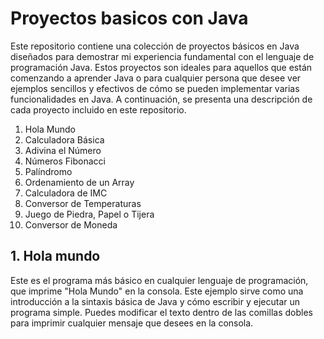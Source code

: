 # Proyectos basicos con Java

Este repositorio contiene una colección de proyectos básicos en Java diseñados para demostrar mi experiencia fundamental 
con el lenguaje de programación Java. Estos proyectos son ideales para aquellos que están comenzando a aprender Java o 
para cualquier persona que desee ver ejemplos sencillos y efectivos de cómo se pueden implementar varias funcionalidades 
en Java. A continuación, se presenta una descripción de cada proyecto incluido en este repositorio.

1. Hola Mundo
2. Calculadora Básica
3. Adivina el Número
4. Números Fibonacci
5. Palíndromo
6. Ordenamiento de un Array
7. Calculadora de IMC
8. Conversor de Temperaturas
9. Juego de Piedra, Papel o Tijera
10. Conversor de Moneda



## 1. Hola mundo

Este es el programa más básico en cualquier lenguaje de programación, que imprime "Hola Mundo" en la consola. 
Este ejemplo sirve como una introducción a la sintaxis básica de Java y cómo escribir y ejecutar un programa simple. 
Puedes modificar el texto dentro de las comillas dobles para imprimir cualquier mensaje que desees en la consola.